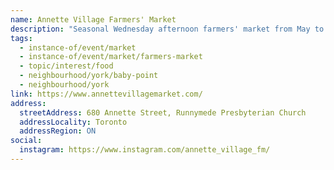 ```yaml
---
name: Annette Village Farmers' Market
description: "Seasonal Wednesday afternoon farmers' market from May to October at Runnymede Presbyterian Church."
tags:
  - instance-of/event/market
  - instance-of/event/market/farmers-market
  - topic/interest/food
  - neighbourhood/york/baby-point
  - neighbourhood/york
link: https://www.annettevillagemarket.com/
address:
  streetAddress: 680 Annette Street, Runnymede Presbyterian Church
  addressLocality: Toronto
  addressRegion: ON
social:
  instagram: https://www.instagram.com/annette_village_fm/
---
```

